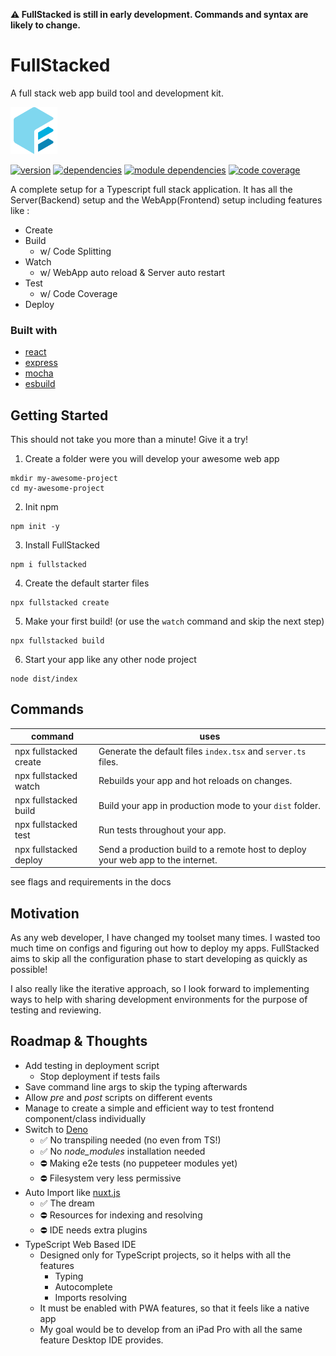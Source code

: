 **⚠️ FullStacked is still in early development. Commands and syntax are likely to change.**

# FullStacked
A full stack web app build tool and development kit.

[<img src="https://raw.githubusercontent.com/CPLepage/fullstacked/main/website/favicon.png" alt="FullStacked Logo" width="75px" />](https://fullstacked.org/)


[![version](https://fullstacked.org/badges/version.svg)](https://www.npmjs.com/package/fullstacked)
[![dependencies](https://fullstacked.org/badges/dependencies.svg)](https://www.npmjs.com/package/fullstacked?activeTab=dependencies)
[![module dependencies](https://fullstacked.org/badges/dependencies/all.svg)](https://npmgraph.js.org/?q=fullstacked)
[![code coverage](https://fullstacked.org/badges/coverage.svg)](https://fullstacked.org/coverage/)


A complete setup for a Typescript full stack application.
It has all the Server(Backend) setup and the WebApp(Frontend) setup including features like :
* Create
* Build
  * w/ Code Splitting
* Watch
  * w/ WebApp auto reload & Server auto restart
* Test
  * w/ Code Coverage
* Deploy

### Built with
* [react](https://github.com/facebook/react)
* [express](https://github.com/expressjs/express)
* [mocha](https://github.com/mochajs/mocha)
* [esbuild](https://github.com/evanw/esbuild)

## Getting Started
This should not take you more than a minute! Give it a try!

1. Create a folder were you will develop your awesome web app
```shell
mkdir my-awesome-project
cd my-awesome-project
```
2. Init npm
```shell
npm init -y
```
3. Install FullStacked
```shell
npm i fullstacked
```
4. Create the default starter files
```shell
npx fullstacked create
```
5. Make your first build! (or use the `watch` command and skip the next step)
```shell
npx fullstacked build
```
6. Start your app like any other node project
```shell
node dist/index
```

## Commands

| command | uses |
| --- | --- |
| npx fullstacked create | Generate the default files `index.tsx` and `server.ts` files. |
| npx fullstacked watch | Rebuilds your app and hot reloads on changes. |
| npx fullstacked build | Build your app in production mode to your `dist` folder. |
| npx fullstacked test | Run tests throughout your app. |
| npx fullstacked deploy | Send a production build to a remote host to deploy your web app to the internet.|

see flags and requirements in the docs

## Motivation
As any web developer, I have changed my toolset many times. I wasted
too much time on configs and figuring out how to deploy my apps. FullStacked aims to skip
all the configuration phase to start developing as quickly as possible!

I also really like the iterative approach, so I look forward to implementing ways to help with 
sharing development environments for the purpose of testing and reviewing.

## Roadmap & Thoughts

* Add testing in deployment script
  * Stop deployment if tests fails
* Save command line args to skip the typing afterwards
* Allow *pre* and *post* scripts on different events
* Manage to create a simple and efficient way to test frontend component/class individually
* Switch to [Deno](https://github.com/denoland/deno)
  * ✅ No transpiling needed (no even from TS!)
  * ✅ No *node_modules* installation needed
  * ⛔️ Making e2e tests (no puppeteer modules yet)
  * ⛔️ Filesystem very less permissive
* Auto Import like [nuxt.js](https://v3.nuxtjs.org/guide/concepts/auto-imports/)
  * ✅ The dream
  * ⛔ Resources for indexing and resolving
  * ⛔ IDE needs extra plugins
* TypeScript Web Based IDE
  * Designed only for TypeScript projects, so it helps with all the features
    * Typing
    * Autocomplete
    * Imports resolving
  * It must be enabled with PWA features, so that it feels like a native app
  * My goal would be to develop from an iPad Pro with all the same feature Desktop IDE provides.
